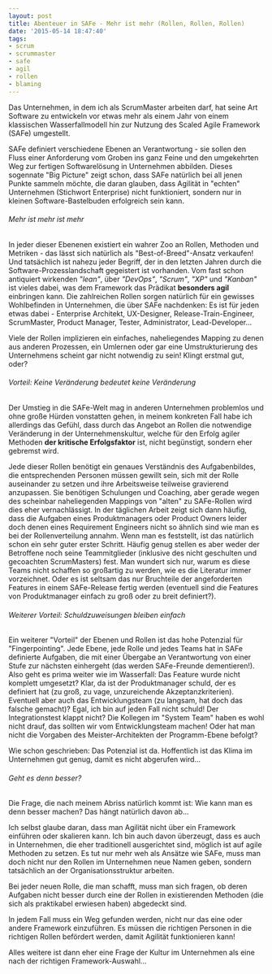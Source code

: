 ```yaml
---
layout: post
title: Abenteuer in SAFe - Mehr ist mehr (Rollen, Rollen, Rollen)
date: '2015-05-14 18:47:40'
tags:
- scrum
- scrummaster
- safe
- agil
- rollen
- blaming
---
```


Das Unternehmen, in dem ich als ScrumMaster arbeiten darf, hat seine Art Software zu entwickeln vor etwas mehr als einem Jahr von einem klassischen Wasserfallmodell hin zur Nutzung des Scaled Agile Framework (SAFe) umgestellt.

SAFe definiert verschiedene Ebenen an Verantwortung - sie sollen den Fluss einer Anforderung vom Groben ins ganz Feine und den umgekehrten Weg zur fertigen Softwarelösung in Unternehmen abbilden. Dieses sogennate "Big Picture" zeigt schon, dass SAFe natürlich bei all jenen Punkte sammeln möchte, die daran glauben, dass Agilität in "echten" Unternehmen (Stichwort Enterprise) nicht funktioniert, sondern nur in kleinen Software-Bastelbuden erfolgreich sein kann.

###### Mehr ist mehr ist mehr
In jeder dieser Ebenenen existiert ein wahrer Zoo an Rollen, Methoden und Metriken - das lässt sich natürlich als "Best-of-Breed"-Ansatz verkaufen! Und tatsächlich ist nahezu jeder Begriff, der in den letzten Jahren durch die Software-Prozesslandschaft gegeistert ist vorhanden. Vom fast schon antiquiert wirkenden _"lean"_, über _"DevOps"_, _"Scrum"_, _"XP"_ und _"Kanban"_ ist vieles dabei, was dem Framework das Prädikat __besonders agil__ einbringen kann.
Die zahlreichen Rollen sorgen natürlich für ein gewisses Wohlbefinden in Unternehmen, die über SAFe nachdenken: Es ist für jeden etwas dabei - Enterprise Architekt, UX-Designer, Release-Train-Engineer, ScrumMaster, Product Manager, Tester, Administrator, Lead-Developer...

Viele der Rollen implizieren ein einfaches, naheliegendes Mapping zu denen aus anderen Prozessen, ein Umlernen oder gar eine Umstrukturierung des Unternehmens scheint gar nicht notwendig zu sein! Klingt erstmal gut, oder?

###### Vorteil: Keine Veränderung bedeutet keine Veränderung
Der Umstieg in die SAFe-Welt mag in anderen Unternehmen problemlos und ohne große Hürden vonstatten gehen, in meinem konkreten Fall habe ich allerdings das Gefühl, dass durch das Angebot an Rollen die notwendige Veränderung in der Unternehmenskultur, welche für den Erfolg agiler Methoden __der kritische Erfolgsfaktor__ ist, nicht begünstigt, sondern eher gebremst wird.

Jede dieser Rollen benötigt ein genaues Verständnis des Aufgabenbildes, die entsprechenden Personen müssen gewillt sein, sich mit der Rolle auseinander zu setzen und ihre Arbeitsweise teilweise gravierend anzupassen. Sie benötigen Schulungen und Coaching, aber gerade wegen des scheinbar naheliegenden Mappings von "alten" zu SAFe-Rollen wird dies eher vernachlässigt. In der täglichen Arbeit zeigt sich dann häufig, dass die Aufgaben eines Produktmanagers oder Product Owners leider doch denen eines Requirement Engineers nicht so ähnlich sind wie man es bei der Rollenverteilung annahm. Wenn man es feststellt, ist das natürlich schon ein sehr guter erster Schritt. Häufig genug stellen es aber weder der Betroffene noch seine Teammitglieder (inklusive des nicht geschulten und gecoachten ScrumMasters) fest. Man wundert sich nur, warum es diese Teams nicht schaffen so großartig zu werden, wie es die Literatur immer vorzeichnet. Oder es ist seltsam das nur Bruchteile der angeforderten Features in einem SAFe-Release fertig werden (eventuell sind die Features von Produktmanager einfach zu groß oder zu breit definiert?).

###### Weiterer Vorteil: Schuldzuweisungen bleiben einfach
Ein weiterer "Vorteil" der Ebenen und Rollen ist das hohe Potenzial für "Fingerpointing". Jede Ebene, jede Rolle und jedes Teams hat in SAFe definierte Aufgaben, die mit einer Übergabe an Verantwortung von einer Stufe zur nächsten einhergeht (das werden SAFe-Freunde dementieren!). Also geht es prima weiter wie im Wasserfall: Das Feature wurde nicht komplett umgesetzt? Klar, da ist der Produktmanager schuld, der es definiert hat (zu groß, zu vage, unzureichende Akzeptanzkriterien). Eventuell aber auch das Entwicklungsteam (zu langsam, hat doch das falsche gemacht)? Egal, ich bin auf jeden Fall nicht schuld! Der Integrationstest klappt nicht? Die Kollegen im "System Team" haben es wohl nicht drauf, das sollten wir vom Entwicklungsteam machen! Oder hat man nicht die Vorgaben des Meister-Architekten der Programm-Ebene befolgt? 

Wie schon geschrieben: Das Potenzial ist da. Hoffentlich ist das Klima im Unternehmen gut genug, damit es nicht abgerufen wird...

###### Geht es denn besser?
Die Frage, die nach meinem Abriss natürlich kommt ist: Wie kann man es denn besser machen? Das hängt natürlich davon ab...

Ich selbst glaube daran, dass man Agilität nicht über ein Framework einführen oder skalieren kann. Ich bin auch davon überzeugt, dass es auch in Unternehmen, die eher traditionell ausgerichtet sind, möglich ist auf agile Methoden zu setzen. Es tut nur mehr weh als Ansätze wie SAFe, muss man doch nicht nur den Rollen im Unternehmen neue Namen geben, sondern tatsächlich an der Organisationsstruktur arbeiten.

Bei jeder neuen Rolle, die man schafft, muss man sich fragen, ob deren Aufgaben nicht besser durch eine der Rollen in existierenden Methoden (die sich als praktikabel erwiesen haben) abgedeckt sind.

In jedem Fall muss ein Weg gefunden werden, nicht nur das eine oder andere Framework einzuführen. Es müssen die richtigen Personen in die richtigen Rollen befördert werden, damit Agilität funktionieren kann!

Alles weitere ist dann eher eine Frage der Kultur im Unternehmen als eine nach der richtigen Framework-Auswahl...